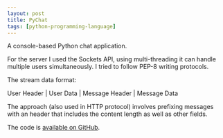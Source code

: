 ```yaml
---
layout: post
title: PyChat
tags: [python-programming-language]
---
```

A console-based Python chat application.

For the server I used the Sockets API, using multi-threading it can handle multiple users simultaneously.
I tried to follow PEP-8 writing protocols.

The stream data format:

User Header | User Data | Message Header | Message Data

The approach (also used in HTTP protocol) involves prefixing messages with an header that includes the content length as well as other fields.

The code is [available on GitHub](https://github.com/NoySegal/PyChat).
